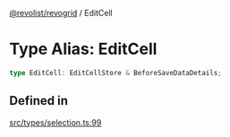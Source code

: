 [@revolist/revogrid](README.md) / EditCell

# Type Alias: EditCell

```ts
type EditCell: EditCellStore & BeforeSaveDataDetails;
```

## Defined in

[src/types/selection.ts:99](https://github.com/revolist/revogrid/blob/c9c4fc1791ac452c4c9470419263ce544ebb624f/src/types/selection.ts#L99)
